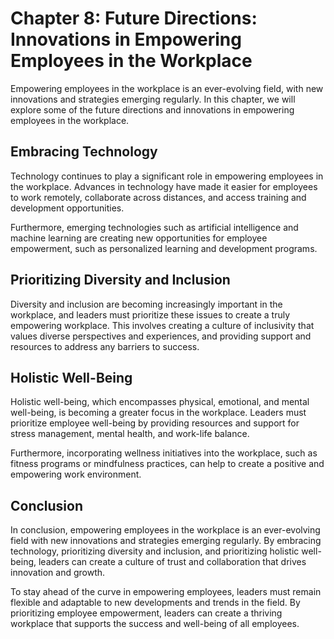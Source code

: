 Chapter 8: Future Directions: Innovations in Empowering Employees in the Workplace
==================================================================================

Empowering employees in the workplace is an ever-evolving field, with new innovations and strategies emerging regularly. In this chapter, we will explore some of the future directions and innovations in empowering employees in the workplace.

Embracing Technology
--------------------

Technology continues to play a significant role in empowering employees in the workplace. Advances in technology have made it easier for employees to work remotely, collaborate across distances, and access training and development opportunities.

Furthermore, emerging technologies such as artificial intelligence and machine learning are creating new opportunities for employee empowerment, such as personalized learning and development programs.

Prioritizing Diversity and Inclusion
------------------------------------

Diversity and inclusion are becoming increasingly important in the workplace, and leaders must prioritize these issues to create a truly empowering workplace. This involves creating a culture of inclusivity that values diverse perspectives and experiences, and providing support and resources to address any barriers to success.

Holistic Well-Being
-------------------

Holistic well-being, which encompasses physical, emotional, and mental well-being, is becoming a greater focus in the workplace. Leaders must prioritize employee well-being by providing resources and support for stress management, mental health, and work-life balance.

Furthermore, incorporating wellness initiatives into the workplace, such as fitness programs or mindfulness practices, can help to create a positive and empowering work environment.

Conclusion
----------

In conclusion, empowering employees in the workplace is an ever-evolving field with new innovations and strategies emerging regularly. By embracing technology, prioritizing diversity and inclusion, and prioritizing holistic well-being, leaders can create a culture of trust and collaboration that drives innovation and growth.

To stay ahead of the curve in empowering employees, leaders must remain flexible and adaptable to new developments and trends in the field. By prioritizing employee empowerment, leaders can create a thriving workplace that supports the success and well-being of all employees.

